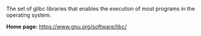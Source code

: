 The set of glibc libraries that enables the execution of most programs in the operating system.

**Home page:** <https://www.gnu.org/software/libc/>
